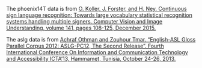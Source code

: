 The phoenix14T data is from [O. Koller, J. Forster, and H. Ney. Continuous sign language recognition: Towards large vocabulary statistical recognition systems handling multiple signers. Computer Vision and Image Understanding, volume 141, pages 108-125, December 2015.](https://www.researchgate.net/publication/284070363_Continuous_sign_language_recognition_Towards_large_vocabulary_statistical_recognition_systems_handling_multiple_signers)

The aslg data is from [Achraf Othman and Zouhour Tmar. “English-ASL Gloss Parallel Corpus 2012: ASLG-PC12, The Second Release”. Fourth International Conference On Information and Communication Technology and Accessibility ICTA’13, Hammamet, Tunisia, October 24-26, 2013.](https://pdfs.semanticscholar.org/473f/ffb95c3db24938a21346ecd117a8a9204404.pdf)
